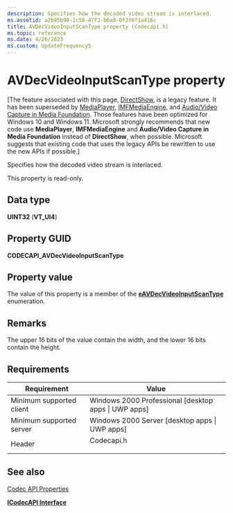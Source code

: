 ```yaml
---
description: Specifies how the decoded video stream is interlaced.
ms.assetid: a2b95b90-1c58-47f3-b6a8-0f3f6f1a416c
title: AVDecVideoInputScanType property (Codecapi.h)
ms.topic: reference
ms.date: 4/26/2023
ms.custom: UpdateFrequency5
---
```


# AVDecVideoInputScanType property

\[The feature associated with this page, [DirectShow](/windows/win32/directshow/directshow), is a legacy feature. It has been superseded by [MediaPlayer](/uwp/api/Windows.Media.Playback.MediaPlayer), [IMFMediaEngine](/windows/win32/api/mfmediaengine/nn-mfmediaengine-imfmediaengine), and [Audio/Video Capture in Media Foundation](windows/win32/medfound/audio-video-capture-in-media-foundation). Those features have been optimized for Windows 10 and Windows 11. Microsoft strongly recommends that new code use **MediaPlayer**, **IMFMediaEngine** and **Audio/Video Capture in Media Foundation** instead of **DirectShow**, when possible. Microsoft suggests that existing code that uses the legacy APIs be rewritten to use the new APIs if possible.\]

Specifies how the decoded video stream is interlaced.

This property is read-only.

## Data type

**UINT32** (**VT\_UI4**)

## Property GUID

**CODECAPI\_AVDecVideoInputScanType**

## Property value

The value of this property is a member of the [**eAVDecVideoInputScanType**](/windows/win32/api/codecapi/ne-codecapi-eavdecvideoinputscantype) enumeration.

## Remarks

The upper 16 bits of the value contain the width, and the lower 16 bits contain the height.

## Requirements



| Requirement | Value |
|-------------------------------------|---------------------------------------------------------------------------------------|
| Minimum supported client<br/> | Windows 2000 Professional \[desktop apps \| UWP apps\]<br/>                     |
| Minimum supported server<br/> | Windows 2000 Server \[desktop apps \| UWP apps\]<br/>                           |
| Header<br/>                   | <dl> <dt>Codecapi.h</dt> </dl> |



## See also

<dl> <dt>

[Codec API Properties](codec-api-properties.md)
</dt> <dt>

[**ICodecAPI Interface**](/windows/desktop/api/Strmif/nn-strmif-icodecapi)
</dt> </dl>

 


